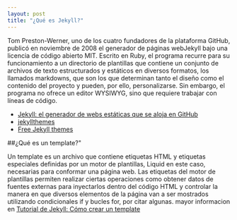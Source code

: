```yaml
---
layout: post
title: "¿Qué es Jekyll?"
---
```


Tom Preston-Werner, uno de los cuatro fundadores de la plataforma GitHub, publicó en noviembre de 2008 el generador de páginas webJekyll bajo una licencia de código abierto MIT. Escrito en Ruby, el programa recurre para su funcionamiento a un directorio de plantillas que contiene un conjunto de archivos de texto estructurados y estáticos en diversos formatos, los llamados markdowns, que son los que determinan tanto el diseño como el contenido del proyecto y pueden, por ello, personalizarse. Sin embargo, el programa no ofrece un editor WYSIWYG, sino que requiere trabajar con líneas de código.
* [Jekyll: el generador de webs estáticas que se aloja en GitHub](https://www.ionos.es/digitalguide/hosting/blogs/jekyll-manual-de-instalacion-y-configuracion/)
* [jekyllthemes](http://jekyllthemes.org/)
* [Free Jekyll themes](https://jekyllthemes.io/free)

##¿Qué es un template?"


Un template es un archivo que contiene etiquetas HTML y etiquetas especiales definidas por un motor de plantillas, Liquid en este caso, necesarias para conformar una página web.
Las etiquetas del motor de plantillas permiten realizar ciertas operaciones como obtener datos de fuentes externas para inyectarlos dentro del código HTML y controlar la manera en que diversos elementos de la página van a ser mostrados utilizando condicionales if y bucles for, por citar algunas.
mayor informacion en [Tutorial de Jekyll: Cómo crear un template](https://rukbottoland.com/blog/tutorial-de-jekyll-como-crear-un-template/)

